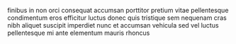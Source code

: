 finibus in non orci consequat accumsan porttitor pretium vitae pellentesque
condimentum eros efficitur luctus donec quis tristique sem nequenam cras nibh
aliquet suscipit imperdiet nunc et accumsan vehicula sed vel luctus
pellentesque mi ante elementum mauris rhoncus